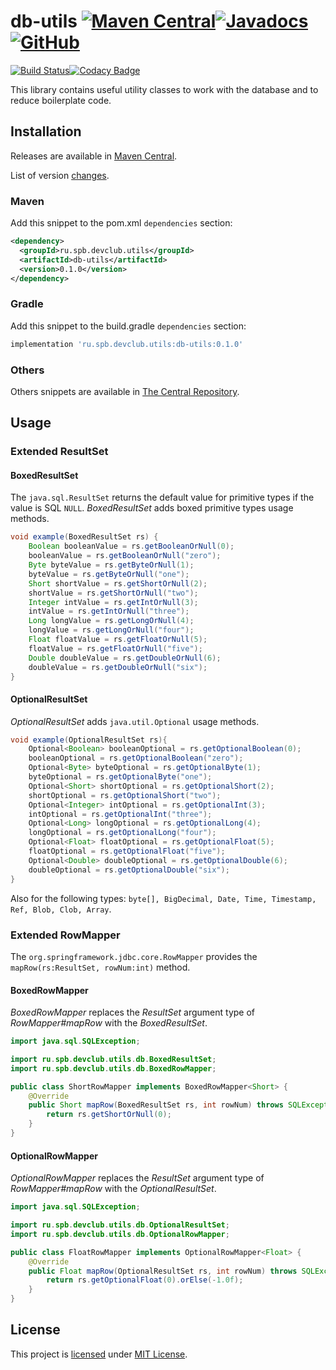 # db-utils [![Maven Central](https://img.shields.io/maven-central/v/ru.spb.devclub.utils/db-utils)](https://search.maven.org/artifact/ru.spb.devclub.utils/db-utils/0.1.0/jar)[![Javadocs](https://www.javadoc.io/badge/ru.spb.devclub.utils/db-utils.svg)](https://www.javadoc.io/doc/ru.spb.devclub.utils/db-utils/0.1.0)[![GitHub](https://img.shields.io/github/license/devclubspb/db-utils?style=flat&&color=informational)](LICENSE)

[![Build Status](https://travis-ci.com/devclubspb/db-utils.svg?branch=master)](https://travis-ci.com/devclubspb/db-utils)[![Codacy Badge](https://api.codacy.com/project/badge/Grade/cf3eeffef5864b09aa9f29ca7c4cd8b9)](https://www.codacy.com/manual/alexengrig/db-utils?utm_source=github.com&amp;utm_medium=referral&amp;utm_content=devclubspb/db-utils&amp;utm_campaign=Badge_Grade)

This library contains useful utility classes to work with the database and to reduce boilerplate code.

## Installation

Releases are available in [Maven Central](https://repo1.maven.org/maven2/ru/spb/devclub/utils/db-utils/).

List of version [changes](CHANGES.md).

### Maven

Add this snippet to the pom.xml `dependencies` section:

```xml
<dependency>
  <groupId>ru.spb.devclub.utils</groupId>
  <artifactId>db-utils</artifactId>
  <version>0.1.0</version>
</dependency>
```

### Gradle

Add this snippet to the build.gradle `dependencies` section:

```groovy
implementation 'ru.spb.devclub.utils:db-utils:0.1.0'
```

### Others

Others snippets are available in [The Central Repository](https://search.maven.org/artifact/ru.spb.devclub.utils/db-utils/0.1.0/jar).

## Usage

### Extended ResultSet

#### BoxedResultSet

The `java.sql.ResultSet` returns the default value for primitive types if the value is SQL `NULL`.
_BoxedResultSet_ adds boxed primitive types usage methods.

```java
void example(BoxedResultSet rs) {
    Boolean booleanValue = rs.getBooleanOrNull(0);
    booleanValue = rs.getBooleanOrNull("zero");
    Byte byteValue = rs.getByteOrNull(1);
    byteValue = rs.getByteOrNull("one");
    Short shortValue = rs.getShortOrNull(2);
    shortValue = rs.getShortOrNull("two");
    Integer intValue = rs.getIntOrNull(3);
    intValue = rs.getIntOrNull("three");
    Long longValue = rs.getLongOrNull(4);
    longValue = rs.getLongOrNull("four");
    Float floatValue = rs.getFloatOrNull(5);
    floatValue = rs.getFloatOrNull("five");
    Double doubleValue = rs.getDoubleOrNull(6);
    doubleValue = rs.getDoubleOrNull("six");
}
```

#### OptionalResultSet

_OptionalResultSet_ adds `java.util.Optional` usage methods.

```java
void example(OptionalResultSet rs){
    Optional<Boolean> booleanOptional = rs.getOptionalBoolean(0);
    booleanOptional = rs.getOptionalBoolean("zero");
    Optional<Byte> byteOptional = rs.getOptionalByte(1);
    byteOptional = rs.getOptionalByte("one");
    Optional<Short> shortOptional = rs.getOptionalShort(2);
    shortOptional = rs.getOptionalShort("two");
    Optional<Integer> intOptional = rs.getOptionalInt(3);
    intOptional = rs.getOptionalInt("three");
    Optional<Long> longOptional = rs.getOptionalLong(4);
    longOptional = rs.getOptionalLong("four");
    Optional<Float> floatOptional = rs.getOptionalFloat(5);
    floatOptional = rs.getOptionalFloat("five");
    Optional<Double> doubleOptional = rs.getOptionalDouble(6);
    doubleOptional = rs.getOptionalDouble("six");
}
```

Also for the following types: `byte[], BigDecimal, Date, Time, Timestamp, Ref, Blob, Clob, Array`.

### Extended RowMapper

The `org.springframework.jdbc.core.RowMapper` provides the `mapRow(rs:ResultSet, rowNum:int)` method.

#### BoxedRowMapper

_BoxedRowMapper_ replaces the _ResultSet_ argument type of _RowMapper#mapRow_ with the _BoxedResultSet_.

```java
import java.sql.SQLException;

import ru.spb.devclub.utils.db.BoxedResultSet;
import ru.spb.devclub.utils.db.BoxedRowMapper;

public class ShortRowMapper implements BoxedRowMapper<Short> {
    @Override
    public Short mapRow(BoxedResultSet rs, int rowNum) throws SQLException {
        return rs.getShortOrNull(0);
    }
}
```

#### OptionalRowMapper

_OptionalRowMapper_ replaces the _ResultSet_ argument type of _RowMapper#mapRow_ with the _OptionalResultSet_.

```java
import java.sql.SQLException;

import ru.spb.devclub.utils.db.OptionalResultSet;
import ru.spb.devclub.utils.db.OptionalRowMapper;

public class FloatRowMapper implements OptionalRowMapper<Float> {
    @Override
    public Float mapRow(OptionalResultSet rs, int rowNum) throws SQLException {
        return rs.getOptionalFloat(0).orElse(-1.0f);
    }
}
```

## License

This project is [licensed](LICENSE) under [MIT License](https://opensource.org/licenses/MIT).

